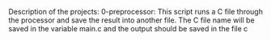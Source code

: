 Description of the projects:
0-preprocessor: This script runs a C file through the processor and save the result into another file. The C file name will be saved in the variable main.c and the output should be saved in the file c
